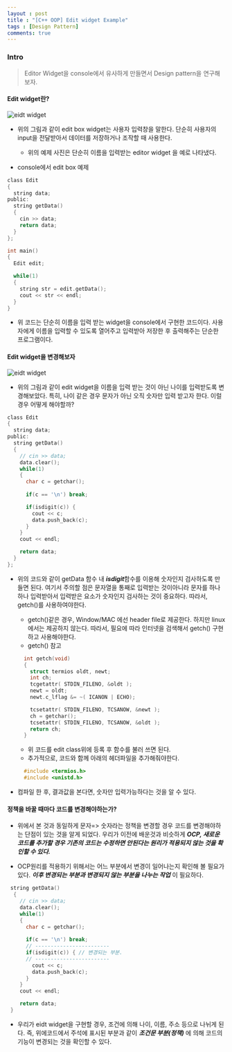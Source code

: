 ```yaml
---
layout : post
title : "[C++ OOP] Edit widget Example"
tags : [Design Pattern]
comments: true
---
```

### Intro
> Editor Widget을 console에서 유사하게 만들면서 Design pattern을 연구해보자.

#### Edit widget란?
![eidt widget](../image/editor.png)

- 위의 그림과 같이 edit box widget는 사용자 입력창을 말한다. 단순히 사용자의 input을 전달받아서 데이터를 저장하거나 조작할 때 사용한다. 
  - 위의 예제 사진은 단순히 이름을 입력받는 editor widget 을 예로 나타냈다.

- console에서 edit box 예제
```c
class Edit
{
  string data;
public:
  string getData()
  {  
    cin >> data;
    return data;
  }
};

int main()
{
  Edit edit;

  while(1)
  {
    string str = edit.getData();
    cout << str << endl;
  }
}
```

- 위 코드는 단순히 이름을 입력 받는 widget을 console에서 구현한 코드이다. 사용자에게 이름을 입력할 수 있도록 열어주고 입력받아 저장한 후 출력해주는 단순한 프로그램이다.

#### Edit widget을 변경해보자

![eidt widget](../image/edit1.png)

- 위의 그림과 같이 edit widget을 이름을 입력 받는 것이 아닌 나이를 입력받도록 변경해보았다. 특히, 나이 같은 경우 문자가 아닌 오직 숫자만 입력 받고자 한다. 이럴 경우 어떻게 해야할까?

```c
class Edit
{
  string data;
public:
  string getData()
  {  
    // cin >> data;
    data.clear();
    while(1)
    {
      char c = getchar();
  
      if(c == '\n') break;

      if(isdigit(c)) {
        cout << c;
        data.push_back(c);
      }
    }
    cout << endl;

    return data;
  }
};
```
- 위의 코드와 같이 getData 함수 내 ***isdigit***함수를 이용해 숫자인지 검사하도록 만들면 된다. 여기서 주의할 점은 문자열을 통째로 입력받는 것이아니라 문자를 하나하나 입력받아서 입력받은 요소가 숫자인지 검사하는 것이 중요하다. 따라서, getch()를 사용하여야한다.
  - getch()같은 경우, Window/MAC 에선 header file로 제공한다. 하지만 linux에서는 제공하지 않는다. 따라서, 필요에 따라 인터넷을 검색해서 getch() 구현하고 사용해야한다.
  - getch() 참고
  
  ```c  
    int getch(void)
    {
      struct termios oldt, newt;
      int ch;
      tcgetattr( STDIN_FILENO, &oldt );
      newt = oldt;
      newt.c_lflag &= ~( ICANON | ECHO);

      tcsetattr( STDIN_FILENO, TCSANOW, &newt );
      ch = getchar();
      tcsetattr( STDIN_FILENO, TCSANOW, &oldt );
      return ch;
    }
  ```
  - 위 코드를 edit class위에 등록 후 함수를 불러 쓰면 된다. 
  - 추가적으로, 코드와 함께 아래의 헤더파일을 추가해줘야한다.
  ```c
    #include <termios.h>
    #include <unistd.h>
  ```
- 컴파일 한 후, 결과값을 본다면, 숫자만 입력가능하다는 것을 알 수 있다.

#### 정책을 바꿀 때마다 코드를 변경해야하는가?
- 위에서 본 것과 동일하게 문자=> 숫자라는 정책을 변경할 경우 코드를 변경해야하는 단점이 있는 것을 알게 되었다. 우리가 이전에 배운것과 비슷하게 ***OCP, 새로운 코드를 추가할 경우 기존의 코드는 수정하면 안된다는 원리가 적용되지 않는 것을 확인할 수 있다.*** 

- OCP원리를 적용하기 위해서는 어느 부분에서 변경이 일어나는지 확인해 볼 필요가 있다. ***이후 변경되는 부분과 변경되지 않는 부분을 나누는 작업*** 이 필요하다. 

```c
 string getData()
  {  
    // cin >> data;
    data.clear();
    while(1)
    {
      char c = getchar();
  
      if(c == '\n') break;
      // ------------------------
      if(isdigit(c)) { // 변경되는 부분.
      // ------------------------
        cout << c;
        data.push_back(c);
      }
    }
    cout << endl;

    return data;
 }
```

- 우리가 eidt widget을 구현할 경우, 조건에 의해 나이, 이름, 주소 등으로 나뉘게 된다. 즉, 위에코드에서 주석에 표시된 부분과 같이 ***조건문 부분(정책)*** 에 의해 코드의 기능이 변경되는 것을 확인할 수 있다. 
